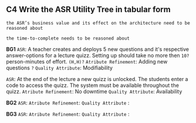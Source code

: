 ## **C4**  Write the ASR Utility Tree in tabular form

`the ASR’s business value and its effect on the architecture need to be reasoned about`

`the time-to-complete needs to be reasoned about`


**BG1**
`ASR`: A teacher creates and deploys 5 new questions and it's respective answer-options for a lecture quizz. Setting up should take no more then `10?` person-minutes of effort. `(H,H)?` 
`Atribute Refinement`: Adding new questions `?`
`Quality Attribute`: Modifiability

`ASR`: At the end of the lecture a new quizz is unlocked. The students enter a code to access the quizz. The system must be available throughout the quizz.
`Atribute Refinement`: No downtime 
`Quality Attribute`: Availability


**BG2**
`ASR`: 
`Atribute Refinement`: 
`Quality Attribute` : 
 

**BG3**
`ASR`: 
`Atribute Refinement`: 
`Quality Attribute` : 